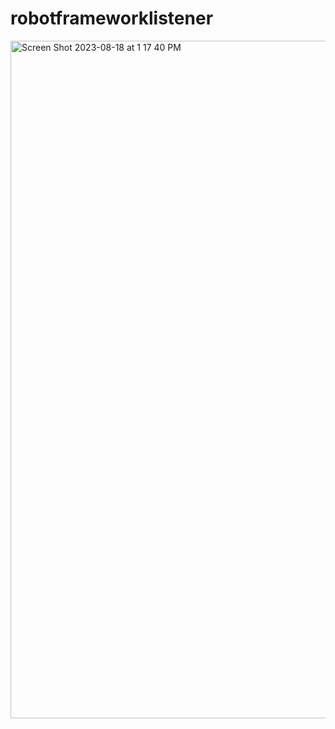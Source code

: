 # robotframeworklistener

<img width="1084" alt="Screen Shot 2023-08-18 at 1 17 40 PM" src="https://github.com/StephLegaspi/robotframeworklistener/assets/30817618/16e9a7d7-87ca-4bc9-a951-a402b5f79ab7">
